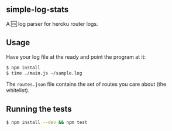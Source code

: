 simple-log-stats
----------------

A :cool: log parser for heroku router logs.

## Usage

Have your log file at the ready and point the program at it:

```bash
$ npm install
$ time ./main.js ~/sample.log
```

The `routes.json` file contains the set of routes you care about (the whitelist).

## Running the tests

```bash
$ npm install --dev && npm test
```
